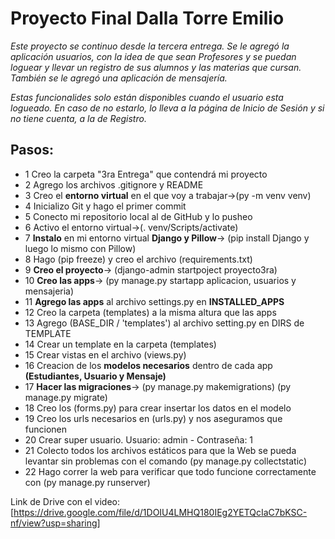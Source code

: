 # Proyecto Final Dalla Torre Emilio

*Este proyecto se continuo desde la tercera entrega. Se le agregó la aplicación usuarios, con la idea de que sean Profesores y se puedan loguear y llevar un registro de sus alumnos y las materias que cursan.
También se le agregó una aplicación de mensajería.*

*Estas funcionalides solo están disponibles cuando el usuario esta logueado. En caso de no estarlo, lo lleva a la página de Inicio de Sesión y si no tiene cuenta, a la de Registro.*
## Pasos: 

- 1 Creo la carpeta "3ra Entrega" que contendrá mi proyecto
- 2 Agrego los archivos .gitignore y README
- 3 Creo el **entorno virtual** en el que voy a trabajar->(py -m venv venv)
- 4 Inicializo Git y hago el primer commit
- 5 Conecto mi repositorio local al de GitHub y lo pusheo
- 6 Activo el entorno virtual->(. venv/Scripts/activate)
- 7 **Instalo** en mi entorno virtual **Django y Pillow**-> (pip install Django y luego lo mismo con Pillow)
- 8 Hago (pip freeze) y creo el archivo (requirements.txt)
- 9 **Creo el proyecto**-> (django-admin startpoject proyecto3ra)
- 10 **Creo las apps**-> (py manage.py startapp aplicacion, usuarios y mensajeria)
- 11 **Agrego las apps** al archivo settings.py en **INSTALLED_APPS**
- 12 Creo la carpeta (templates) a la misma altura que las apps
- 13 Agrego (BASE_DIR / 'templates') al archivo setting.py en DIRS de TEMPLATE
- 14 Crear un template en la carpeta (templates) 
- 15 Crear vistas en el archivo (views.py)
- 16 Creacion de los **modelos necesarios** dentro de cada app **(Estudiantes, Usuario y Mensaje)**
- 17 **Hacer las migraciones**-> (py manage.py makemigrations) (py manage.py migrate)
- 18 Creo los (forms.py) para crear insertar los datos en el modelo
- 19 Creo los urls necesarios en (urls.py) y nos aseguramos que funcionen
- 20 Crear super usuario. Usuario: admin - Contraseña: 1
- 21 Colecto todos los archivos estáticos para que la Web se pueda levantar sin problemas
con el comando (py manage.py collectstatic)
- 22 Hago correr la web para verificar que todo funcione correctamente con (py manage.py runserver)

Link de Drive con el video: [https://drive.google.com/file/d/1DOIU4LMHQ180IEg2YETQcIaC7bKSC-nf/view?usp=sharing]
